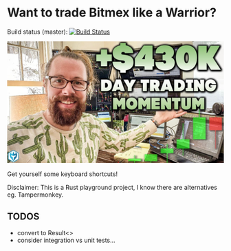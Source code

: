 Want to trade Bitmex like a Warrior?
====================================

Build status (master): [![Build Status](https://travis-ci.org/konrads/bitmex-warrior.svg?branch=master)](https://travis-ci.org/konrads/bitmex-warrior)


![warrior_on_the_moon](doc/image/warrior_on_the_moon.jpg?raw=true)

Get yourself some keyboard shortcuts!

Disclaimer: This is a Rust playground project, I know there are alternatives eg. Tampermonkey.

TODOS
-----
* convert to Result<>
* consider integration vs unit tests...
